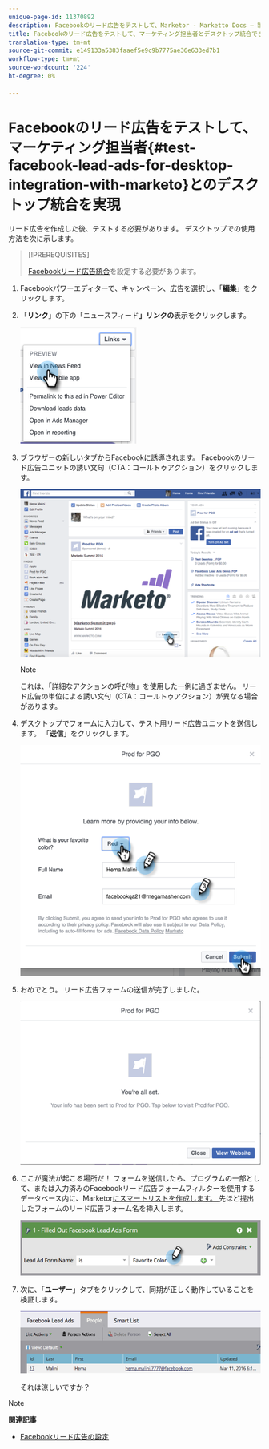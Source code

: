 ```yaml
---
unique-page-id: 11370892
description: Facebookのリード広告をテストして、Marketor - Marketto Docs — 製品ドキュメントとのデスクトップ統合を実現
title: Facebookのリード広告をテストして、マーケティング担当者とデスクトップ統合できます。
translation-type: tm+mt
source-git-commit: e149133a5383faaef5e9c9b7775ae36e633ed7b1
workflow-type: tm+mt
source-wordcount: '224'
ht-degree: 0%

---
```



# Facebookのリード広告をテストして、マーケティング担当者{#test-facebook-lead-ads-for-desktop-integration-with-marketo}とのデスクトップ統合を実現

リード広告を作成した後、テストする必要があります。 デスクトップでの使用方法を次に示します。

>[!PREREQUISITES]
>
>[Facebookリード広告統合](set-up-facebook-lead-ads.md)を設定する必要があります。

1. Facebookパワーエディターで、キャンペーン、広告を選択し、「**編集**」をクリックします。
1. 「**リンク**」の下の「ニュースフィード&#x200B;**」リンクの**&#x200B;表示をクリックします。

   ![](assets/image2016-5-13-14-3a35-3a36.png)

1. ブラウザーの新しいタブからFacebookに誘導されます。 Facebookのリード広告ユニットの誘い文句（CTA：コールトゥアクション）をクリックします。

   ![](assets/image2016-5-13-14-3a42-3a45.png)

   >[!NOTE]
   >
   >これは、「詳細なアクションの呼び物」を使用した一例に過ぎません。 リード広告の単位による誘い文句（CTA：コールトゥアクション）が異なる場合があります。

1. デスクトップでフォームに入力して、テスト用リード広告ユニットを送信します。 「**送信**」をクリックします。

   ![](assets/image2016-5-13-14-3a47-3a43.png)

1. おめでとう。 リード広告フォームの送信が完了しました。

   ![](assets/image2016-5-13-14-3a52-3a57.png)

1. ここが魔法が起こる場所だ！ フォームを送信したら、プログラムの一部として、または入力済みのFacebookリード広告フォームフィルターを使用するデータベース内に、Marketor[にスマートリストを作成します。 ](../../../product-docs/core-marketo-concepts/smart-lists-and-static-lists/creating-a-smart-list/create-a-smart-list.md)先ほど提出したフォームのリード広告フォーム名を挿入します。

   ![](assets/image2016-3-11-8-3a59-3a34-1.png)

1. 次に、「**ユーザー**」タブをクリックして、同期が正しく動作していることを検証します。

   ![](assets/people.png)

   それは涼しいですか？

>[!NOTE]
>
>**関連記事**
>
>* [Facebookリード広告の設定](set-up-facebook-lead-ads.md)

>




